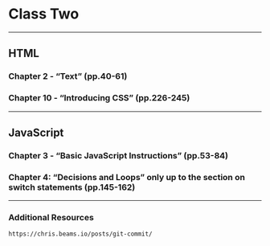 # Class Two

_____

## HTML

### Chapter 2 - “Text” (pp.40-61)

    

### Chapter 10 - “Introducing CSS” (pp.226-245)

_____

## JavaScript

### Chapter 3 - “Basic JavaScript Instructions” (pp.53-84)

### Chapter 4: “Decisions and Loops” only up to the section on switch statements (pp.145-162)

_____

### Additional Resources

    https://chris.beams.io/posts/git-commit/